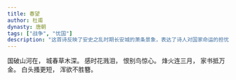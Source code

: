 ```yaml
---
title: 春望
author: 杜甫
dynasty: 唐朝
tags: ["战争", "忧国"]
description: "这首诗反映了安史之乱时期长安城的萧条景象，表达了诗人对国家命运的担忧。"
---
```


国破山河在，
城春草木深。
感时花溅泪，
恨别鸟惊心。
烽火连三月，
家书抵万金。
白头搔更短，
浑欲不胜簪。

